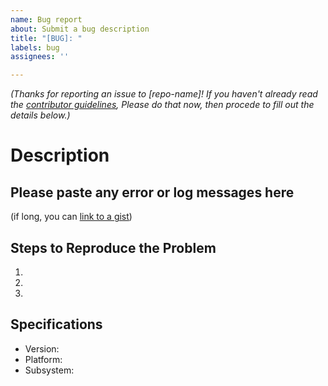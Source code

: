 ```yaml
---
name: Bug report
about: Submit a bug description
title: "[BUG]: "
labels: bug
assignees: ''

---
```


_(Thanks for reporting an issue to [repo-name]! If you haven't already read the [contributor guidelines](../contributing.md), Please do that now, then procede to fill out the details below.)_

# Description

## Please paste any error or log messages here

(if long, you can [link to a gist](https://gist.github.com/))

## Steps to Reproduce the Problem

1.
2.
3.

## Specifications

- Version:
- Platform:
- Subsystem:

